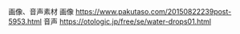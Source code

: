 画像、音声素材
画像
https://www.pakutaso.com/20150822239post-5953.html
音声
https://otologic.jp/free/se/water-drops01.html
